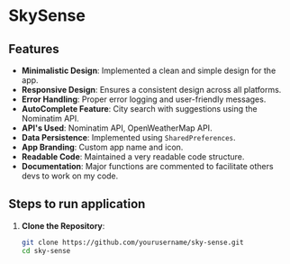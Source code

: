 # SkySense

## Features

- **Minimalistic Design**: Implemented a clean and simple design for the app.
- **Responsive Design**: Ensures a consistent design across all platforms.
- **Error Handling**: Proper error logging and user-friendly messages.
- **AutoComplete Feature**: City search with suggestions using the Nominatim API.
- **API's Used**: Nominatim API, OpenWeatherMap API.
- **Data Persistence**: Implemented using `SharedPreferences`.
- **App Branding**: Custom app name and icon.
- **Readable Code**: Maintained a very readable code structure.
- **Documentation**: Major functions are commented to facilitate others devs to work on my code.


## Steps to run application

1. **Clone the Repository**:
   ```bash
   git clone https://github.com/yourusername/sky-sense.git
   cd sky-sense